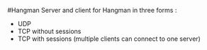 #Hangman
Server and client for Hangman in three forms :
* UDP
* TCP without sessions
* TCP with sessions (multiple clients can connect to one server)
